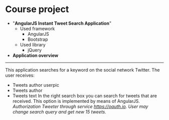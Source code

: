 # Сourse project

- "**AngularJS Instant Tweet Search Application**"
   - Used framework
      - AngularJS
      - Bootstrap 
   - Used library
      - jQuery 
- **Application overview**
___________
This application searches for a keyword on the social network Twitter.
The user receives:
   - Tweets author userpic
   - Tweets author
   - Tweets text
In the right search box you can search for tweets that are received. This option is implemented by means of AngularJS.
*Authorization Tweeter through service https://oauth.io.
User may change search query and get new 15 tweets.*
